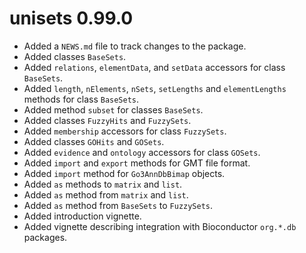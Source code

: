 # unisets 0.99.0

* Added a `NEWS.md` file to track changes to the package.
* Added classes `BaseSets`.
* Added `relations`, `elementData`, and `setData` accessors for class `BaseSets`.
* Added `length`, `nElements`, `nSets`, `setLengths` and `elementLengths` methods for class `BaseSets`.
* Added method `subset` for classes `BaseSets`.
* Added classes `FuzzyHits` and `FuzzySets`.
* Added `membership` accessors for class `FuzzySets`.
* Added classes `GOHits` and `GOSets`.
* Added `evidence` and `ontology` accessors for class `GOSets`.
* Added `import` and `export` methods for GMT file format.
* Added `import` method for `Go3AnnDbBimap` objects.
* Added `as` methods to `matrix` and `list`.
* Added `as` method from `matrix` and `list`.
* Added `as` method from `BaseSets` to `FuzzySets`.
* Added introduction vignette.
* Added vignette describing integration with Bioconductor `org.*.db` packages.
